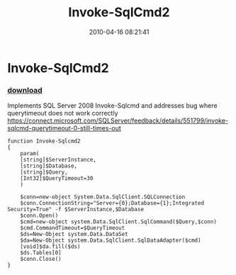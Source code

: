 ﻿---
pid:            1789
poster:         Chad Miller
title:          Invoke-SqlCmd2
date:           2010-04-16 08:21:41
format:         posh
parent:         0
parent:         0

---

# Invoke-SqlCmd2

### [download](1789.ps1)

Implements SQL Server 2008 Invoke-Sqlcmd and addresses bug where querytimeout does not work correctly https://connect.microsoft.com/SQLServer/feedback/details/551799/invoke-sqlcmd-querytimeout-0-still-times-out

```posh
function Invoke-Sqlcmd2
{
    param(
    [string]$ServerInstance,
    [string]$Database,
    [string]$Query,
    [Int32]$QueryTimeout=30
    )

    $conn=new-object System.Data.SqlClient.SQLConnection
    $conn.ConnectionString="Server={0};Database={1};Integrated Security=True" -f $ServerInstance,$Database
    $conn.Open()
    $cmd=new-object system.Data.SqlClient.SqlCommand($Query,$conn)
    $cmd.CommandTimeout=$QueryTimeout
    $ds=New-Object system.Data.DataSet
    $da=New-Object system.Data.SqlClient.SqlDataAdapter($cmd)
    [void]$da.fill($ds)
    $ds.Tables[0]
    $conn.Close()
}
```
